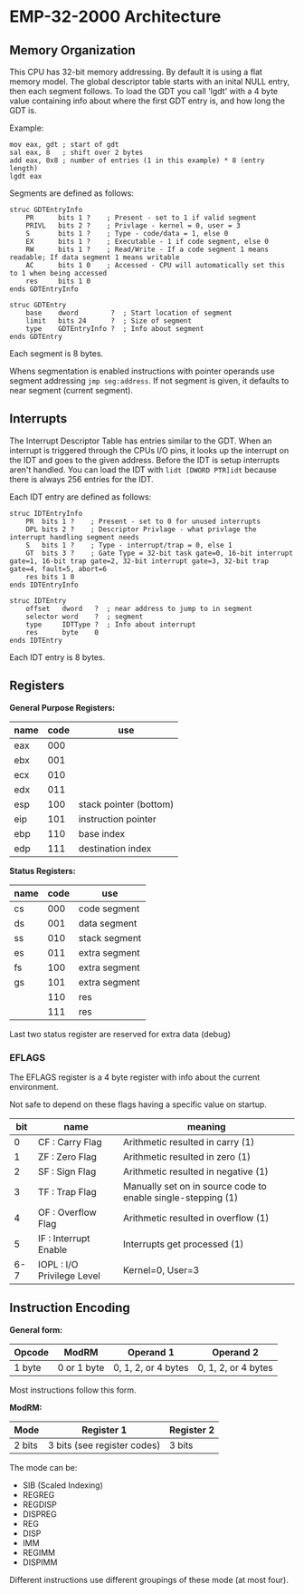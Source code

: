 # EMP-32-2000 Architecture

## Memory Organization

This CPU has 32-bit memory addressing. By default it is using a flat memory model.
The global descriptor table starts with an inital NULL entry, then each segment follows.
To load the GDT you call 'lgdt' with a 4 byte value containing info about where the first GDT entry is, and how long the GDT is.

Example:

```asssembly
mov eax, gdt ; start of gdt
sal eax, 8   ; shift over 2 bytes
add eax, 0x8 ; number of entries (1 in this example) * 8 (entry length)
lgdt eax
```

Segments are defined as follows:

```assembly
struc GDTEntryInfo
    PR      bits 1 ?    ; Present - set to 1 if valid segment
    PRIVL   bits 2 ?    ; Privlage - kernel = 0, user = 3
    S       bits 1 ?    ; Type - code/data = 1, else 0
    EX      bits 1 ?    ; Executable - 1 if code segment, else 0
    RW      bits 1 ?    ; Read/Write - If a code segment 1 means readable; If data segment 1 means writable
    AC      bits 1 0    ; Accessed - CPU will automatically set this to 1 when being accessed
    res     bits 1 0
ends GDTEntryInfo

struc GDTEntry
    base    dword        ?  ; Start location of segment
    limit   bits 24      ?  ; Size of segment
    type    GDTEntryInfo ?  ; Info about segment
ends GDTEntry
```

Each segment is 8 bytes.

Whens segmentation is enabled instructions with pointer operands use segment addressing `jmp seg:address`. If not segment is given, it defaults to near segment (current segment).

## Interrupts

The Interrupt Descriptor Table has entries similar to the GDT. When an interrupt is triggered through the CPUs I/O pins, it looks up the interrupt on the IDT and goes to the given address. Before the IDT is setup interrupts aren't handled. You can load the IDT with `lidt [DWORD PTR]idt` because there is always 256 entries for the IDT.

Each IDT entry are defined as follows:

```assembly
struc IDTEntryInfo
    PR  bits 1 ?    ; Present - set to 0 for unused interrupts
    DPL bits 2 ?    ; Descriptor Privlage - what privlage the interrupt handling segment needs
    S   bits 1 ?    ; Type - interrupt/trap = 0, else 1
    GT  bits 3 ?    ; Gate Type = 32-bit task gate=0, 16-bit interrupt gate=1, 16-bit trap gate=2, 32-bit interrupt gate=3, 32-bit trap gate=4, fault=5, abort=6
    res bits 1 0
ends IDTEntryInfo

struc IDTEntry
    offset   dword   ?  ; near address to jump to in segment
    selector word    ?  ; segment
    type     IDTType ?  ; Info about interrupt
    res      byte    0
ends IDTEntry
```

Each IDT entry is 8 bytes.

## Registers

**General Purpose Registers:**

| name | code | use |
|-|-|-|
| eax | 000 | |
| ebx | 001 | |
| ecx | 010 | |
| edx | 011 | |
| esp | 100 | stack pointer (bottom) |
| eip | 101 | instruction pointer |
| ebp | 110 | base index |
| edp | 111 | destination index |

**Status Registers:**

| name | code | use |
|-|-|-|
| cs | 000 | code segment |
| ds | 001 | data segment |
| ss | 010 | stack segment |
| es | 011 | extra segment |
| fs | 100 | extra segment |
| gs | 101 | extra segment |
| | 110 | res |
| | 111 | res |

Last two status register are reserved for extra data (debug)

### EFLAGS

The EFLAGS register is a 4 byte register with info about the current environment.

Not safe to depend on these flags having a specific value on startup.

| bit | name | meaning |
|-|-|-|
| 0 | CF   : Carry Flag | Arithmetic resulted in carry (1) |
| 1 | ZF   : Zero Flag | Arithmetic resulted in zero (1) |
| 2 | SF   : Sign Flag | Arithmetic resulted in negative (1) |
| 3 | TF   : Trap Flag | Manually set on in source code to enable single-stepping (1) |
| 4 | OF   : Overflow Flag | Arithmetic resulted in overflow (1) |
| 5 | IF   : Interrupt Enable | Interrupts get processed (1) |
| 6-7 | IOPL : I/O Privilege Level | Kernel=0, User=3 |

## Instruction Encoding

**General form:**

| Opcode | ModRM | Operand 1 | Operand 2 |
|-|-|-|-|
| 1 byte | 0 or 1 byte | 0, 1, 2, or 4 bytes | 0, 1, 2, or 4 bytes |

Most instructions follow this form.

**ModRM:**

| Mode | Register 1 | Register 2 |
|-|-|-|
| 2 bits | 3 bits (see register codes) | 3 bits |

The mode can be:

- SIB (Scaled Indexing)
- REGREG
- REGDISP
- DISPREG
- REG
- DISP
- IMM
- REGIMM
- DISPIMM

Different instructions use different groupings of these mode (at most four).
